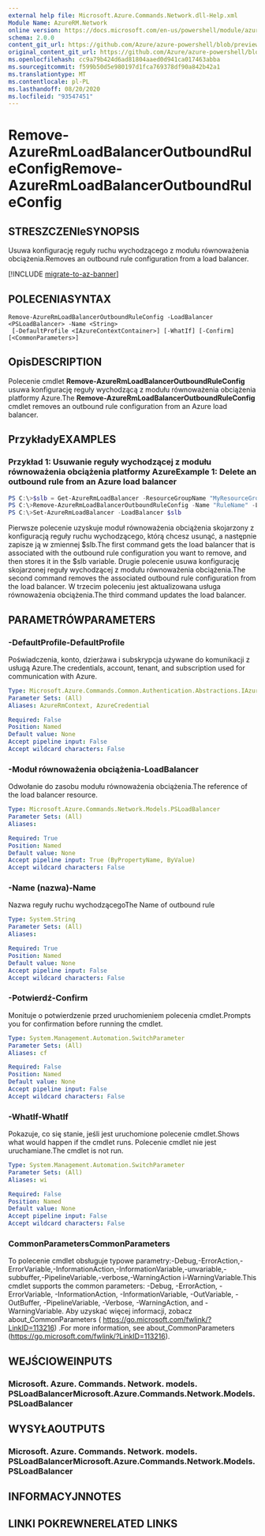 ```yaml
---
external help file: Microsoft.Azure.Commands.Network.dll-Help.xml
Module Name: AzureRM.Network
online version: https://docs.microsoft.com/en-us/powershell/module/azurerm.network/remove-azurermloadbalanceroutboundruleconfig
schema: 2.0.0
content_git_url: https://github.com/Azure/azure-powershell/blob/preview/src/ResourceManager/Network/Commands.Network/help/Remove-AzureRmLoadBalancerOutboundRuleConfig.md
original_content_git_url: https://github.com/Azure/azure-powershell/blob/preview/src/ResourceManager/Network/Commands.Network/help/Remove-AzureRmLoadBalancerOutboundRuleConfig.md
ms.openlocfilehash: cc9a79b424d6ad81804aaed0d941ca017463abba
ms.sourcegitcommit: f599b50d5e980197d1fca769378df90a842b42a1
ms.translationtype: MT
ms.contentlocale: pl-PL
ms.lasthandoff: 08/20/2020
ms.locfileid: "93547451"
---
```

# <span data-ttu-id="9145c-101">Remove-AzureRmLoadBalancerOutboundRuleConfig</span><span class="sxs-lookup"><span data-stu-id="9145c-101">Remove-AzureRmLoadBalancerOutboundRuleConfig</span></span>

## <span data-ttu-id="9145c-102">STRESZCZENIe</span><span class="sxs-lookup"><span data-stu-id="9145c-102">SYNOPSIS</span></span>
<span data-ttu-id="9145c-103">Usuwa konfigurację reguły ruchu wychodzącego z modułu równoważenia obciążenia.</span><span class="sxs-lookup"><span data-stu-id="9145c-103">Removes an outbound rule configuration from a load balancer.</span></span>

[!INCLUDE [migrate-to-az-banner](../../includes/migrate-to-az-banner.md)]

## <span data-ttu-id="9145c-104">POLECENIA</span><span class="sxs-lookup"><span data-stu-id="9145c-104">SYNTAX</span></span>

```
Remove-AzureRmLoadBalancerOutboundRuleConfig -LoadBalancer <PSLoadBalancer> -Name <String>
 [-DefaultProfile <IAzureContextContainer>] [-WhatIf] [-Confirm] [<CommonParameters>]
```

## <span data-ttu-id="9145c-105">Opis</span><span class="sxs-lookup"><span data-stu-id="9145c-105">DESCRIPTION</span></span>
<span data-ttu-id="9145c-106">Polecenie cmdlet **Remove-AzureRmLoadBalancerOutboundRuleConfig** usuwa konfigurację reguły wychodzącą z modułu równoważenia obciążenia platformy Azure.</span><span class="sxs-lookup"><span data-stu-id="9145c-106">The **Remove-AzureRmLoadBalancerOutboundRuleConfig** cmdlet removes an outbound rule configuration from an Azure load balancer.</span></span>

## <span data-ttu-id="9145c-107">Przykłady</span><span class="sxs-lookup"><span data-stu-id="9145c-107">EXAMPLES</span></span>

### <span data-ttu-id="9145c-108">Przykład 1: Usuwanie reguły wychodzącej z modułu równoważenia obciążenia platformy Azure</span><span class="sxs-lookup"><span data-stu-id="9145c-108">Example 1: Delete an outbound rule from an Azure load balancer</span></span>
```powershell
PS C:\>$slb = Get-AzureRmLoadBalancer -ResourceGroupName "MyResourceGroup" -Name "MyLoadBalancer"
PS C:\>Remove-AzureRmLoadBalancerOutboundRuleConfig -Name "RuleName" -LoadBalancer $slb
PS C:\>Set-AzureRmLoadBalancer -LoadBalancer $slb
```

<span data-ttu-id="9145c-109">Pierwsze polecenie uzyskuje moduł równoważenia obciążenia skojarzony z konfiguracją reguły ruchu wychodzącego, którą chcesz usunąć, a następnie zapisze ją w zmiennej $slb.</span><span class="sxs-lookup"><span data-stu-id="9145c-109">The first command gets the load balancer that is associated with the outbound rule configuration you want to remove, and then stores it in the $slb variable.</span></span>
<span data-ttu-id="9145c-110">Drugie polecenie usuwa konfigurację skojarzonej reguły wychodzącej z modułu równoważenia obciążenia.</span><span class="sxs-lookup"><span data-stu-id="9145c-110">The second command removes the associated outbound rule configuration from the load balancer.</span></span>
<span data-ttu-id="9145c-111">W trzecim poleceniu jest aktualizowana usługa równoważenia obciążenia.</span><span class="sxs-lookup"><span data-stu-id="9145c-111">The third command updates the load balancer.</span></span>

## <span data-ttu-id="9145c-112">PARAMETRÓW</span><span class="sxs-lookup"><span data-stu-id="9145c-112">PARAMETERS</span></span>

### <span data-ttu-id="9145c-113">-DefaultProfile</span><span class="sxs-lookup"><span data-stu-id="9145c-113">-DefaultProfile</span></span>
<span data-ttu-id="9145c-114">Poświadczenia, konto, dzierżawa i subskrypcja używane do komunikacji z usługą Azure.</span><span class="sxs-lookup"><span data-stu-id="9145c-114">The credentials, account, tenant, and subscription used for communication with Azure.</span></span>

```yaml
Type: Microsoft.Azure.Commands.Common.Authentication.Abstractions.IAzureContextContainer
Parameter Sets: (All)
Aliases: AzureRmContext, AzureCredential

Required: False
Position: Named
Default value: None
Accept pipeline input: False
Accept wildcard characters: False
```

### <span data-ttu-id="9145c-115">-Moduł równoważenia obciążenia</span><span class="sxs-lookup"><span data-stu-id="9145c-115">-LoadBalancer</span></span>
<span data-ttu-id="9145c-116">Odwołanie do zasobu modułu równoważenia obciążenia.</span><span class="sxs-lookup"><span data-stu-id="9145c-116">The reference of the load balancer resource.</span></span>

```yaml
Type: Microsoft.Azure.Commands.Network.Models.PSLoadBalancer
Parameter Sets: (All)
Aliases:

Required: True
Position: Named
Default value: None
Accept pipeline input: True (ByPropertyName, ByValue)
Accept wildcard characters: False
```

### <span data-ttu-id="9145c-117">-Name (nazwa)</span><span class="sxs-lookup"><span data-stu-id="9145c-117">-Name</span></span>
<span data-ttu-id="9145c-118">Nazwa reguły ruchu wychodzącego</span><span class="sxs-lookup"><span data-stu-id="9145c-118">The Name of outbound rule</span></span>

```yaml
Type: System.String
Parameter Sets: (All)
Aliases:

Required: True
Position: Named
Default value: None
Accept pipeline input: False
Accept wildcard characters: False
```

### <span data-ttu-id="9145c-119">-Potwierdź</span><span class="sxs-lookup"><span data-stu-id="9145c-119">-Confirm</span></span>
<span data-ttu-id="9145c-120">Monituje o potwierdzenie przed uruchomieniem polecenia cmdlet.</span><span class="sxs-lookup"><span data-stu-id="9145c-120">Prompts you for confirmation before running the cmdlet.</span></span>

```yaml
Type: System.Management.Automation.SwitchParameter
Parameter Sets: (All)
Aliases: cf

Required: False
Position: Named
Default value: None
Accept pipeline input: False
Accept wildcard characters: False
```

### <span data-ttu-id="9145c-121">-WhatIf</span><span class="sxs-lookup"><span data-stu-id="9145c-121">-WhatIf</span></span>
<span data-ttu-id="9145c-122">Pokazuje, co się stanie, jeśli jest uruchomione polecenie cmdlet.</span><span class="sxs-lookup"><span data-stu-id="9145c-122">Shows what would happen if the cmdlet runs.</span></span>
<span data-ttu-id="9145c-123">Polecenie cmdlet nie jest uruchamiane.</span><span class="sxs-lookup"><span data-stu-id="9145c-123">The cmdlet is not run.</span></span>

```yaml
Type: System.Management.Automation.SwitchParameter
Parameter Sets: (All)
Aliases: wi

Required: False
Position: Named
Default value: None
Accept pipeline input: False
Accept wildcard characters: False
```

### <span data-ttu-id="9145c-124">CommonParameters</span><span class="sxs-lookup"><span data-stu-id="9145c-124">CommonParameters</span></span>
<span data-ttu-id="9145c-125">To polecenie cmdlet obsługuje typowe parametry:-Debug,-ErrorAction,-ErrorVariable,-InformationAction,-InformationVariable,-unvariable,-subbuffer,-PipelineVariable,-verbose,-WarningAction i-WarningVariable.</span><span class="sxs-lookup"><span data-stu-id="9145c-125">This cmdlet supports the common parameters: -Debug, -ErrorAction, -ErrorVariable, -InformationAction, -InformationVariable, -OutVariable, -OutBuffer, -PipelineVariable, -Verbose, -WarningAction, and -WarningVariable.</span></span> <span data-ttu-id="9145c-126">Aby uzyskać więcej informacji, zobacz about_CommonParameters ( https://go.microsoft.com/fwlink/?LinkID=113216) .</span><span class="sxs-lookup"><span data-stu-id="9145c-126">For more information, see about_CommonParameters (https://go.microsoft.com/fwlink/?LinkID=113216).</span></span>

## <span data-ttu-id="9145c-127">WEJŚCIOWE</span><span class="sxs-lookup"><span data-stu-id="9145c-127">INPUTS</span></span>

### <span data-ttu-id="9145c-128">Microsoft. Azure. Commands. Network. models. PSLoadBalancer</span><span class="sxs-lookup"><span data-stu-id="9145c-128">Microsoft.Azure.Commands.Network.Models.PSLoadBalancer</span></span>

## <span data-ttu-id="9145c-129">WYSYŁA</span><span class="sxs-lookup"><span data-stu-id="9145c-129">OUTPUTS</span></span>

### <span data-ttu-id="9145c-130">Microsoft. Azure. Commands. Network. models. PSLoadBalancer</span><span class="sxs-lookup"><span data-stu-id="9145c-130">Microsoft.Azure.Commands.Network.Models.PSLoadBalancer</span></span>

## <span data-ttu-id="9145c-131">INFORMACYJN</span><span class="sxs-lookup"><span data-stu-id="9145c-131">NOTES</span></span>

## <span data-ttu-id="9145c-132">LINKI POKREWNE</span><span class="sxs-lookup"><span data-stu-id="9145c-132">RELATED LINKS</span></span>
